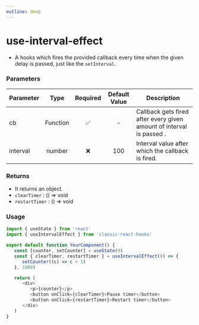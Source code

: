 ```yaml
---
outline: deep
---
```


# use-interval-effect

-  A hooks which fires the provided callback every time when the given delay is passed, just like the `setInterval`.

### Parameters

| Parameter |   Type   | Required | Default Value | Description                                                          |
| --------- | :------: | :------: | :-----------: | -------------------------------------------------------------------- |
| cb        | Function |    ✅    |       -       | Callback gets fired after every given amount of interval is passed . |
| interval  |  number  |    ❌    |      100      | Interval value after which the callback is fired.                    |

### Returns

-  It returns an object.
-  `clearTimer` : () => void
-  `restartTimer` : () => void

### Usage

```ts
import { useState } from 'react'
import { useIntervalEffect } from 'classic-react-hooks'

export default function YourComponent() {
   const [counter, setCounter] = useState(0)
   const { clearTimer, restartTimer } = useIntervalEffect(() => {
      setCounter((c) => c + 1)
   }, 1000)

   return (
      <div>
         <p>{counter}</p>
         <button onClick={clearTimer}>Pause timer</button>
         <button onClick={restartTimer}>Restart timer</button>
      </div>
   )
}
```

